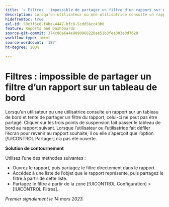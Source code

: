 ```yaml
---
title: '« Filtres : impossible de partager un filtre d’un rapport sur un tableau de bord »'
description: Lorsqu’un utilisateur ou une utilisatrice consulte un rapport sur un tableau de bord et tente de partager un filtre du rapport, celui-ci ne peut pas être partagé. Cliquer sur les points de suspension fait passer le tableau de bord au rapport suivant. Lorsque l’utilisateur ou l’utilisatrice fait défiler l’écran pour revenir au rapport souhaité, il ou elle s’aperçoit que l’option Partager n’a pas été ouverte.
hidefromtoc: true
exl-id: 50c3f5c8-f4ba-4447-bfc8-5cdd56cc43b0
feature: Reports and Dashboards
source-git-commit: 374c88a6a4e8890968220ae51b3fea303e0d7628
workflow-type: tm+mt
source-wordcount: '187'
ht-degree: 100%

---
```


# Filtres : impossible de partager un filtre d’un rapport sur un tableau de bord

<!--Requested article: Valid issue, won't fix:-->

Lorsqu’un utilisateur ou une utilisatrice consulte un rapport sur un tableau de bord et tente de partager un filtre du rapport, celui-ci ne peut pas être partagé. Cliquer sur les trois points de suspension fait passer le tableau de bord au rapport suivant. Lorsque l’utilisateur ou l’utilisatrice fait défiler l’écran pour revenir au rapport souhaité, il ou elle s’aperçoit que l’option [!UICONTROL Partager] n’a pas été ouverte.

**Solution de contournement**

Utilisez l’une des méthodes suivantes :

* Ouvrez le rapport, puis partagez le filtre directement dans le rapport.
* Accédez à une liste de l’objet que le rapport représente, puis partagez le filtre à partir de cette liste.
* Partagez le filtre à partir de la zone [!UICONTROL Configuration] > [!UICONTROL Filtres].

_Premier signalement le 14 mars 2023._
